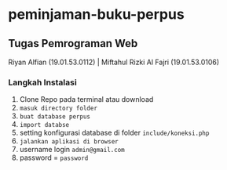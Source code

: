 # peminjaman-buku-perpus

## Tugas Pemrograman Web

Riyan Alfian (19.01.53.0112) | Miftahul Rizki Al Fajri (19.01.53.0106)


### Langkah Instalasi

1. Clone Repo pada terminal atau download
2. `masuk directory folder`
3. `buat database perpus`
4. `import databse`
5. setting konfigurasi database di folder `include/koneksi.php`
6. `jalankan aplikasi di browser`
7. username login `admin@gmail.com`
8. password = `password`
